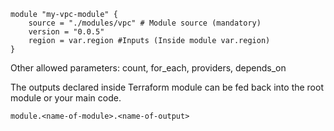 
```
module "my-vpc-module" {
    source = "./modules/vpc" # Module source (mandatory)
    version = "0.0.5"
    region = var.region #Inputs (Inside module var.region)
}
```

Other allowed parameters: count, for_each, providers, depends_on

The outputs declared inside Terraform module can be fed back into the root module or your main code.

```
module.<name-of-module>.<name-of-output>
```